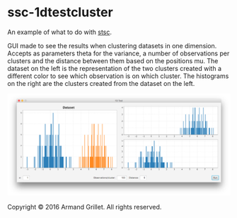 # ssc-1dtestcluster

An example of what to do with [stsc](https://github.com/ArmandGrillet/stsc).

GUI made to see the results when clustering datasets in one dimension. Accepts as parameters theta for the variance, a number of observations per clusters and the distance between them based on the positions mu. The dataset on the left is the representation of the two clusters created with a different color to see which observation is on which cluster. The histograms on the right are the clusters created from the dataset on the left.

<p align="center">
<img src="1D.png">
</p>

Copyright © 2016 Armand Grillet. All rights reserved.
